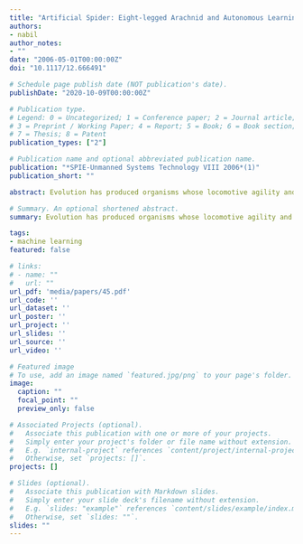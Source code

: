 ```yaml
---
title: "Artificial Spider: Eight-legged Arachnid and Autonomous Learning of Locomotion"
authors:
- nabil
author_notes:
- ""
date: "2006-05-01T00:00:00Z"
doi: "10.1117/12.666491"

# Schedule page publish date (NOT publication's date).
publishDate: "2020-10-09T00:00:00Z"

# Publication type.
# Legend: 0 = Uncategorized; 1 = Conference paper; 2 = Journal article;
# 3 = Preprint / Working Paper; 4 = Report; 5 = Book; 6 = Book section;
# 7 = Thesis; 8 = Patent
publication_types: ["2"]

# Publication name and optional abbreviated publication name.
publication: "*SPIE-Unmanned Systems Technology VIII 2006*(1)"
publication_short: ""

abstract: Evolution has produced organisms whose locomotive agility and adaptivity mock the difficulty faced by robotic scientists. The problem of locomotion, which nature has solved so well, is surprisingly complex and difficult. We explore the ability of an artificial eight-legged arachnid, or animat, to autonomously learn a locomotive gait in a three-dimensional environment. We take a physics-based approach at modeling the world and the virtual body of the animat. The arachnid-like animat learns muscular control functions using simulated annealing techniques, which attempts to maximize forward velocity and minimize energy expenditure. We experiment with varying the weight of these parameters and the resulting locomotive gaits. We perform two experiments in which the first is a naive physics model of the body and world which uses point-masses and idealized joints and muscles. The second experiment is a more realistic simulation using rigid body elements with distributed mass, friction, motors, and mechanical joints. By emphasizing physical aspects we wish to minimize, a number of interesting gaits emerge.

# Summary. An optional shortened abstract.
summary: Evolution has produced organisms whose locomotive agility and adaptivity mock the difficulty faced by robotic scientists.

tags:
- machine learning
featured: false

# links:
# - name: ""
#   url: ""
url_pdf: 'media/papers/45.pdf'
url_code: ''
url_dataset: ''
url_poster: ''
url_project: ''
url_slides: ''
url_source: ''
url_video: ''

# Featured image
# To use, add an image named `featured.jpg/png` to your page's folder. 
image:
  caption: ""
  focal_point: ""
  preview_only: false

# Associated Projects (optional).
#   Associate this publication with one or more of your projects.
#   Simply enter your project's folder or file name without extension.
#   E.g. `internal-project` references `content/project/internal-project/index.md`.
#   Otherwise, set `projects: []`.
projects: []

# Slides (optional).
#   Associate this publication with Markdown slides.
#   Simply enter your slide deck's filename without extension.
#   E.g. `slides: "example"` references `content/slides/example/index.md`.
#   Otherwise, set `slides: ""`.
slides: ""
---
```

